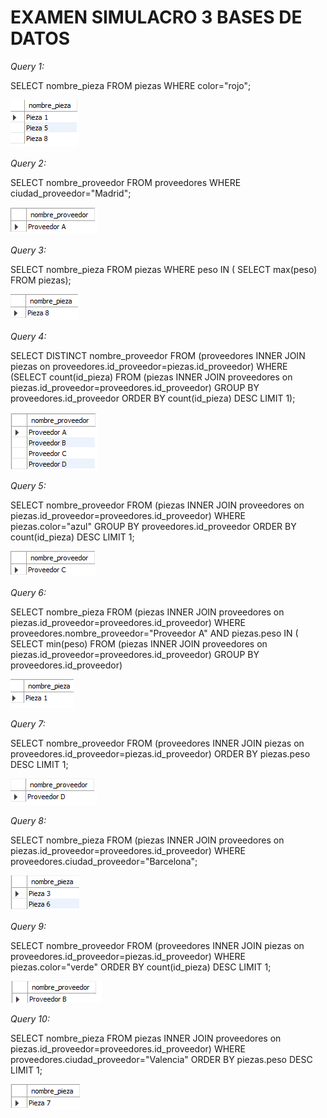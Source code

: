 # EXAMEN SIMULACRO 3 BASES DE DATOS

_Query 1:_

SELECT nombre_pieza
FROM piezas
WHERE color="rojo";

![Query 1](QUERY1.png)

_Query 2:_

SELECT nombre_proveedor
FROM proveedores
WHERE ciudad_proveedor="Madrid";

![Query 2](QUERY2.png)

_Query 3:_

SELECT nombre_pieza
FROM piezas
WHERE peso IN (
SELECT max(peso)
FROM piezas);

![Query 3](QUERY3.png)

_Query 4:_

SELECT DISTINCT nombre_proveedor
FROM (proveedores
INNER JOIN piezas on proveedores.id_proveedor=piezas.id_proveedor)
WHERE (SELECT count(id_pieza)
FROM (piezas
INNER JOIN proveedores on piezas.id_proveedor=proveedores.id_proveedor)
GROUP BY proveedores.id_proveedor
ORDER BY count(id_pieza) DESC LIMIT 1);

![Query 4](QUERY4.png)

_Query 5:_

SELECT nombre_proveedor
FROM (piezas
INNER JOIN proveedores on piezas.id_proveedor=proveedores.id_proveedor)
WHERE piezas.color="azul"
GROUP BY proveedores.id_proveedor
ORDER BY count(id_pieza) DESC LIMIT 1;

![Query 5](QUERY5.png)

_Query 6:_

SELECT nombre_pieza
FROM (piezas
INNER JOIN proveedores on piezas.id_proveedor=proveedores.id_proveedor)
WHERE proveedores.nombre_proveedor="Proveedor A" AND piezas.peso IN (
SELECT min(peso)
FROM (piezas
INNER JOIN proveedores on piezas.id_proveedor=proveedores.id_proveedor)
GROUP BY proveedores.id_proveedor)

![Query 6](QUERY6.png)

_Query 7:_

SELECT nombre_proveedor
FROM (proveedores
INNER JOIN piezas on proveedores.id_proveedor=piezas.id_proveedor)
ORDER BY piezas.peso DESC LIMIT 1;

![Query 7](QUERY7.png)

_Query 8:_

SELECT nombre_pieza
FROM (piezas
INNER JOIN proveedores on piezas.id_proveedor=proveedores.id_proveedor)
WHERE proveedores.ciudad_proveedor="Barcelona";

![Query 8](QUERY8.png)

_Query 9:_

SELECT nombre_proveedor
FROM (proveedores
INNER JOIN piezas on proveedores.id_proveedor=piezas.id_proveedor)
WHERE piezas.color="verde"
ORDER BY count(id_pieza) DESC
LIMIT 1;

![Query 9](QUERY9.png)

_Query 10:_

SELECT nombre_pieza
FROM piezas
INNER JOIN proveedores on piezas.id_proveedor=proveedores.id_proveedor)
WHERE proveedores.ciudad_proveedor="Valencia"
ORDER BY piezas.peso DESC
LIMIT 1;

![Query 10](QUERY10.png)


